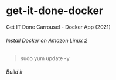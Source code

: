 # get-it-done-docker
Get IT Done Carrousel - Docker App (2021)

###### Install Docker on Amazon Linux 2
> sudo yum update -y


###### Build it

